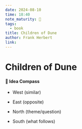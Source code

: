 ```yaml
---
date: 2024-08-10
time: 18:40
note_maturity: 🌱
tags:
  - book
title: Children of Dune
author: Frank Herbert
link:
---
```

# Children of Dune













#### 🧭  Idea Compass
- West  (similar) 

- East (opposite)

- North (theme/question)

- South (what follows)